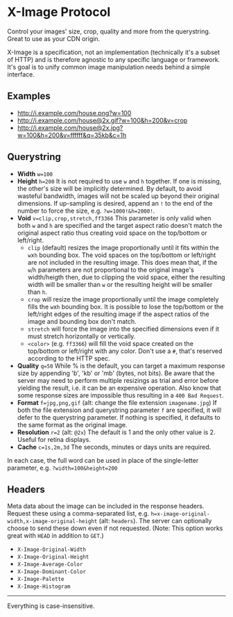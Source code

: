 X-Image Protocol
=====

Control your images' size, crop, quality and more from the querystring.  Great to use as your CDN origin.

X-Image is a specification, not an implementation (technically it's a subset of HTTP) and is therefore agnostic to any specific language or framework.  It's goal is to unify common image manipulation needs behind a simple interface.

Examples
---
- http://i.example.com/house.png?w=100
- http://i.example.com/house@2x.gif?w=100&h=200&v=crop
- http://i.example.com/house@2x.jpg?w=100&h=200&v=ffffff&q=35kb&c=1h


Querystring
---
- **Width** `w=100` 
- **Height** `h=200`  It is not required to use `w` and `h` together.  If one is missing, the other's size will be implicitly determined.  By default, to avoid wasteful bandwidth, images will not be scaled up beyond their original dimensions.  If up-sampling is desired, append an `!` to the end of the number to force the size, e.g. `?w=1000!&h=2000!`.
- **Void** `v=clip,crop,stretch,ff3366`  This parameter is only valid when both `w` and `h` are specified and the target aspect ratio doesn't match the original aspect ratio thus creating void space on the top/bottom or left/right.  
  - `clip` (default) resizes the image proportionally until it fits within the `w`x`h` bounding box.  The void spaces on the top/bottom or left/right are not included in the resulting image.  This does mean that, if the `w`/`h` parameters are not proportional to the original image's width/heigth then, due to clipping the void space, either the resulting width will be smaller than `w` or the resulting height will be smaller than `h`.
  - `crop` will resize the image proportionally until the image completely fills the `w`x`h` bounding box.  It is possible to lose the top/bottom or the left/right edges of the resulting image if the aspect ratios of the image and bounding box don't match.
  - `stretch` will force the image into the specified dimensions even if it must stretch horizontally or vertically.
  - `<color>` (e.g. `ff3366`) will fill the void space created on the top/bottom or left/right with any color.  Don't use a `#`, that's reserved according to the HTTP spec.
- **Quality** `q=50`  While % is the default, you can target a maximum response size by appending 'b', 'kb' or 'mb' (bytes, not bits).  Be aware that the server may need to perform multiple resizings as trial and error before yielding the result, i.e. it can be an expensive operation.  Also know that some response sizes are impossible thus resulting in a `400 Bad Request`.
- **Format** `f=jpg,png,gif` (alt: change the file extension `imagename.jpg`)  If both the file extension and querystring parameter `f` are specified, it will defer to the querystring parameter.  If nothing is specified, it defaults to the same format as the original image.
- **Resolution** `r=2` (alt: `@2x`)  The default is 1 and the only other value is 2.  Useful for retina displays.
- **Cache** `c=1s,2m,3d`  The seconds, minutes or days units are required.

In each case, the full word can be used in place of the single-letter parameter, e.g. `?width=100&height=200`



Headers
---
Meta data about the image can be included in the response headers.  Request these using a comma-separated list, e.g. `h=x-image-original-width,x-image-original-height` (alt: `headers`).  The server can optionally choose to send these down even if not requested.  (Note: This option works great with `HEAD` in addition to `GET`.)
- `X-Image-Original-Width`
- `X-Image-Original-Height`
- `X-Image-Average-Color`
- `X-Image-Dominant-Color`
- `X-Image-Palette`
- `X-Image-Histogram`


---
Everything is case-insensitive.
